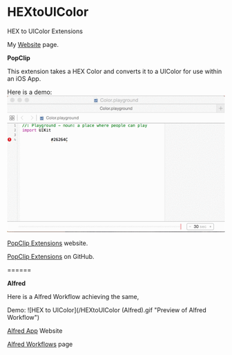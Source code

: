 # HEXtoUIColor
HEX to UIColor Extensions

My [Website](http://alexhedley.com/ios/hextorgb/) page.

**PopClip**

This extension takes a HEX Color and converts it to a UIColor for use within an iOS App.

Here is a demo:
![HEX to UIColor](/HEXtoUIColor.gif "Preview of PopClip Extension")

[PopClip Extensions](https://pilotmoon.com/popclip/extensions/) website.

[PopClip Extensions](https://github.com/pilotmoon/PopClip-Extensions) on GitHub.

======

**Alfred**

Here is a Alfred Workflow achieving the same,

Demo:
![HEX to UIColor](/HEXtoUIColor (Alfred).gif "Preview of Alfred Workflow")

[Alfred App](http://www.alfredapp.com) Website

[Alfred Workflows](http://support.alfredapp.com/workflows) page
